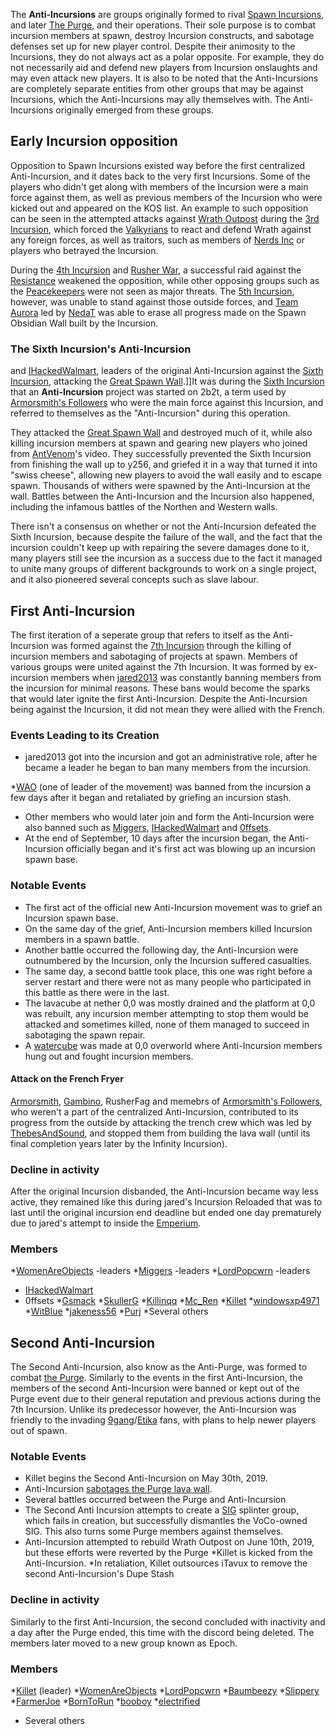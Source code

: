The **Anti-Incursions** are groups originally formed to rival [Spawn Incursions](https://2b2t.miraheze.org/wiki/Spawn_Incursions), and later [The Purge](https://2b2t.miraheze.org/wiki/The_Purge), and their operations. Their sole purpose is to combat incursion members at spawn, destroy Incursion constructs, and sabotage defenses set up for new player control. Despite their animosity to the Incursions, they do not always act as a polar opposite. For example, they do not necessarily aid and defend new players from Incursion onslaughts and may even attack new players. It is also to be noted that the Anti-Incursions are completely separate entities from other groups that may be against Incursions, which the Anti-Incursions may ally themselves with. The Anti-Incursions originally emerged from these groups.

## Early Incursion opposition
Opposition to Spawn Incursions existed way before the first centralized Anti-Incursion, and it dates back to the very first Incursions. Some of the players who didn't get along with members of the Incursion were a main force against them, as well as previous members of the Incursion who were kicked out and appeared on the KOS list. An example to such opposition can be seen in the attempted attacks against [Wrath Outpost](https://2b2t.miraheze.org/wiki/Wrath_Outpost) during the [3rd Incursion](https://2b2t.miraheze.org/wiki/Third_Incursion), which forced the [Valkyrians](https://2b2t.miraheze.org/wiki/Valkyria) to react and defend Wrath against any foreign forces, as well as traitors, such as members of [Nerds Inc](https://2b2t.miraheze.org/wiki/Nerds_Inc) or players who betrayed the Incursion.

During the [4th Incursion](https://2b2t.miraheze.org/wiki/Fourth_Incursion) and [Rusher War](https://2b2t.miraheze.org/wiki/Rusher_War), a successful raid against the [Resistance](https://2b2t.miraheze.org/wiki/Resistance) weakened the opposition, while other opposing groups such as the [Peacekeepers](https://2b2t.miraheze.org/wiki/Peacekeepers) were not seen as major threats. The [5th Incursion](https://2b2t.miraheze.org/wiki/Fifth_Incursion), however, was unable to stand against those outside forces, and [Team Aurora](https://2b2t.miraheze.org/wiki/Team_Aurora) led by [NedaT](https://2b2t.miraheze.org/wiki/NedaT) was able to erase all progress made on the Spawn Obsidian Wall built by the Incursion.

### The Sixth Incursion's Anti-Incursion
 and [IHackedWalmart](https://2b2t.miraheze.org/wiki/IHackedWalmart), leaders of the original Anti-Incursion against the [Sixth Incursion](https://2b2t.miraheze.org/wiki/Sixth_Incursion), attacking the [Great Spawn Wall](https://2b2t.miraheze.org/wiki/List_of_small_bases#Great_Spawn_Wall).]]It was during the [Sixth Incursion](https://2b2t.miraheze.org/wiki/Sixth_Incursion) that an **Anti-Incursion** project was started on 2b2t, a term used by [Armorsmith's Followers](https://2b2t.miraheze.org/wiki/Armorsmith%27s_Followers) who were the main force against this Incursion, and referred to themselves as the "Anti-Incursion" during this operation.

They attacked the [Great Spawn Wall](https://2b2t.miraheze.org/wiki/List_of_small_bases#Great_Spawn_Wall) and destroyed much of it, while also killing incursion members at spawn and gearing new players who joined from [AntVenom](https://2b2t.miraheze.org/wiki/AntVenom)'s video. They successfully prevented the Sixth Incursion from finishing the wall up to y256, and griefed it in a way that turned it into "swiss cheese", allowing new players to avoid the wall easily and to escape spawn. Thousands of withers were spawned by the Anti-Incursion at the wall. Battles between the Anti-Incursion and the Incursion also happened, including the infamous battles of the Northen and Western walls.

There isn't a consensus on whether or not the Anti-Incursion defeated the Sixth Incursion, because despite the failure of the wall, and the fact that the incursion couldn't keep up with repairing the severe damages done to it, many players still see the incursion as a success due to the fact it managed to unite many groups of different backgrounds to work on a single project, and it also pioneered several concepts such as slave labour.

## First Anti-Incursion
The first iteration of a seperate group that refers to itself as the Anti-Incursion was formed against the [7th Incursion](https://2b2t.miraheze.org/wiki/Seventh_Incursion) through the killing of incursion members and sabotaging of projects at spawn. Members of various groups were united against the 7th Incursion. It was formed by ex-incursion members when [jared2013](https://2b2t.miraheze.org/wiki/jared2013) was constantly banning members from the incursion for minimal reasons. These bans would become the sparks that would later ignite the first Anti-Incursion. Despite the Anti-Incursion being against the Incursion, it did not mean they were allied with the French.

### Events Leading to its Creation
* jared2013 got into the incursion and got an administrative role, after he became a leader he began to ban many members from the incursion.

*[WAO](https://2b2t.miraheze.org/wiki/WAO) (one of leader of the movement) was banned from the incursion a few days after it began and retaliated by griefing an incursion stash.
* Other members who would later join and form the Anti-Incursion were also banned such as [Miggers](https://2b2t.miraheze.org/wiki/Miggers), [IHackedWalmart](https://2b2t.miraheze.org/wiki/IHackedWalmart) and [0ffsets](https://2b2t.miraheze.org/wiki/0ffsets).
* At the end of September, 10 days after the incursion began, the Anti-Incursion officially began and it's first act was blowing up an incursion spawn base.

### Notable Events
* The first act of the official new Anti-Incursion movement was to grief an Incursion spawn base.
* On the same day of the grief, Anti-Incursion members killed Incursion members in a spawn battle.
* Another battle occurred the following day, the Anti-Incursion were outnumbered by the Incursion, only the Incursion suffered casualties.
* The same day, a second battle took place, this one was right before a server restart and there were not as many people who participated in this battle as there were in the last.
* The lavacube at nether 0,0 was mostly drained and the platform at 0,0 was rebuilt, any incursion member attempting to stop them would be attacked and sometimes killed, none of them managed to succeed in sabotaging the spawn repair.
* A [watercube](https://2b2t.miraheze.org/wiki/watercube) was made at 0,0 overworld where Anti-Incursion members hung out and fought incursion members.

#### Attack on the French Fryer
[Armorsmith](https://2b2t.miraheze.org/wiki/Armorsmith), [Gambino](https://2b2t.miraheze.org/wiki/Gambino), RusherFag and memebrs of [Armorsmith's Followers](https://2b2t.miraheze.org/wiki/Armorsmith%27s_Followers), who weren't a part of the centralized Anti-Incursion, contributed to its progress from the outside by attacking the trench crew which was led by [ThebesAndSound](https://2b2t.miraheze.org/wiki/ThebesAndSound), and stopped them from building the lava wall (until its final completion years later by the Infinity Incursion).

### Decline in activity
After the original Incursion disbanded, the Anti-Incursion became way less active, they remained like this during jared's Incursion Reloaded that was to last until the original incursion end deadline but ended one day prematurely due to jared's attempt to inside the [Emperium](https://2b2t.miraheze.org/wiki/Emperium).

### Members
*[WomenAreObjects](https://2b2t.miraheze.org/wiki/WomenAreObjects) -leaders
*[Miggers](https://2b2t.miraheze.org/wiki/Miggers)  -leaders
*[LordPopcwrn](https://2b2t.miraheze.org/wiki/LordPopcwrn) -leaders
* [IHackedWalmart](https://2b2t.miraheze.org/wiki/IHackedWalmart)
* 0ffsets
*[Gsmack](https://2b2t.miraheze.org/wiki/Gsmack)
*[SkullerG](https://2b2t.miraheze.org/wiki/SkullerG)
*[Killinqq](https://2b2t.miraheze.org/wiki/Killinqq)
*[Mc_Ren](https://2b2t.miraheze.org/wiki/Mc_Ren)
*[Killet](https://2b2t.miraheze.org/wiki/Killet)
*[windowsxp4971](https://2b2t.miraheze.org/wiki/windowsxp4971)
*[WitBlue](https://2b2t.miraheze.org/wiki/WitBlue)
*[jakeness56](https://2b2t.miraheze.org/wiki/jakeness56)
*[Purj](https://2b2t.miraheze.org/wiki/Purj)
*Several others

## Second Anti-Incursion
The Second Anti-Incursion, also know as the Anti-Purge, was formed to combat [the Purge](https://2b2t.miraheze.org/wiki/The_Purge). Similarly to the events in the first Anti-Incursion, the members of the second Anti-Incursion were banned or kept out of the Purge event due to their general reputation and previous actions during the 7th Incursion. Unlike its predecessor however, the Anti-Incursion was friendly to the invading [9gang](https://2b2t.miraheze.org/wiki/Etika)/[Etika](https://2b2t.miraheze.org/wiki/Etika) fans, with plans to help newer players out of spawn.

### Notable Events
* Killet begins the Second Anti-Incursion on May 30th, 2019.
* Anti-Incursion [sabotages the Purge lava wall](https://youtu.be/WQ4n2GBtXFI?si=QwLDZOxlliz6q-Ry).
* Several battles occurred between the Purge and Anti-Incursion
* The Second Anti Incursion attempts to create a [SIG](https://2b2t.miraheze.org/wiki/SIG) splinter group, which fails in creation, but successfully dismantles the VoCo-owned SIG. This also turns some Purge members against themselves.
* Anti-Incursion attempted to rebuild Wrath Outpost on June 10th, 2019, but these efforts were reverted by the Purge
*Killet is kicked from the Anti-Incursion.
*In retaliation, Killet outsources iTavux to remove the second Anti-Incursion's Dupe Stash

### Decline in activity
Similarly to the first Anti-Incursion, the second concluded with inactivity and a day after the Purge ended, this time with the discord being deleted. The members later moved to a new group known as Epoch.
### Members
*[Killet](https://2b2t.miraheze.org/wiki/Killet) (leader)
*[WomenAreObjects](https://2b2t.miraheze.org/wiki/WomenAreObjects)
*[LordPopcwrn](https://2b2t.miraheze.org/wiki/LordPopcwrn)
*[Baumbeezy](https://2b2t.miraheze.org/wiki/Baumbeezy)
*[Slippery](https://2b2t.miraheze.org/wiki/Slippery)
*[FarmerJoe](https://2b2t.miraheze.org/wiki/FarmerJoe)
*[BornToRun](https://2b2t.miraheze.org/wiki/BornToRun)
*[booboy](https://2b2t.miraheze.org/wiki/booboy)
*[electrified](https://2b2t.miraheze.org/wiki/electrified)
* Several others